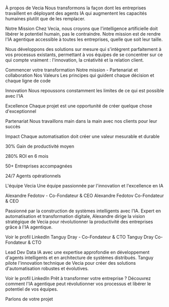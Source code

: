  À propos de Vecia
Nous transformons la façon dont les entreprises travaillent en déployant des agents IA qui augmentent les capacités humaines plutôt que de les remplacer.

Notre Mission
Chez Vecia, nous croyons que l'intelligence artificielle doit libérer le potentiel humain, pas le contraindre. Notre mission est de rendre l'IA agentique accessible à toutes les entreprises, quelle que soit leur taille.

Nous développons des solutions sur mesure qui s'intègrent parfaitement à vos processus existants, permettant à vos équipes de se concentrer sur ce qui compte vraiment : l'innovation, la créativité et la relation client.

Commencer votre transformation
Notre mission - Partenariat et collaboration
Nos Valeurs
Les principes qui guident chaque décision et chaque ligne de code

Innovation
Nous repoussons constamment les limites de ce qui est possible avec l'IA

Excellence
Chaque projet est une opportunité de créer quelque chose d'exceptionnel

Partenariat
Nous travaillons main dans la main avec nos clients pour leur succès

Impact
Chaque automatisation doit créer une valeur mesurable et durable

30%
Gain de productivité moyen

280%
ROI en 6 mois

50+
Entreprises accompagnées

24/7
Agents opérationnels

L'équipe Vecia
Une équipe passionnée par l'innovation et l'excellence en IA

Alexandre Fedotov - Co-Fondateur & CEO
Alexandre Fedotov
Co-Fondateur & CEO

Passionné par la construction de systèmes intelligents avec l'IA. Expert en automatisation et transformation digitale, Alexandre dirige la vision stratégique de Vecia pour révolutionner la productivité des entreprises grâce à l'IA agentique.

Voir le profil LinkedIn
Tanguy Dray - Co-Fondateur & CTO
Tanguy Dray
Co-Fondateur & CTO

Lead Dev Data IA avec une expertise approfondie en développement d'agents intelligents et en architecture de systèmes distribués. Tanguy pilote l'innovation technique de Vecia pour créer des solutions d'automatisation robustes et évolutives.

Voir le profil LinkedIn
Prêt à transformer votre entreprise ?
Découvrez comment l'IA agentique peut révolutionner vos processus et libérer le potentiel de vos équipes.

Parlons de votre projet